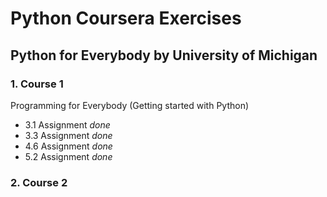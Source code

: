 # Python Coursera Exercises

## Python for Everybody by University of Michigan

### 1.  Course 1
Programming for Everybody (Getting started with Python)

- 3.1 Assignment
    *done*
- 3.3 Assignment
    *done*
- 4.6 Assignment
    *done*
- 5.2 Assignment
    *done*


### 2. Course 2
